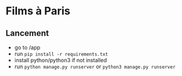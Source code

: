 # Films à Paris

## Lancement

- go to /app
- run `pip install -r requirements.txt`
- install python/python3 if not installed
- run `python manage.py runserver` or `python3 manage.py runserver`

